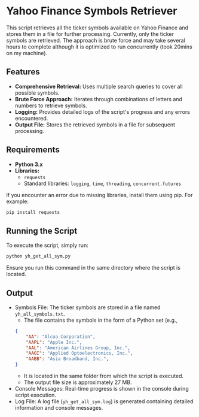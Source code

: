 # Yahoo Finance Symbols Retriever

This script retrieves all the ticker symbols available on Yahoo Finance and stores them in a file for further processing. Currently, only the ticker symbols are retrieved. The approach is brute force and may take several hours to complete although it is optimized to run concurrently (took 20mins on my machine).

## Features

- **Comprehensive Retrieval:** Uses multiple search queries to cover all possible symbols.
- **Brute Force Approach:** Iterates through combinations of letters and numbers to retrieve symbols.
- **Logging:** Provides detailed logs of the script's progress and any errors encountered.
- **Output File:** Stores the retrieved symbols in a file for subsequent processing.

## Requirements

- **Python 3.x**
- **Libraries:** 
  - `requests`
  - Standard libraries: `logging`, `time`, `threading`, `concurrent.futures`

If you encounter an error due to missing libraries, install them using pip. For example:

```bash
pip install requests
```

## Running the Script

To execute the script, simply run:

```bash
python yh_get_all_sym.py
```
Ensure you run this command in the same directory where the script is located.

## Output

- Symbols File: The ticker symbols are stored in a file named `yh_all_symbols.txt`.
    - The file contains the symbols in the form of a Python set (e.g., 
    ```json
    {
        "AA": "Alcoa Corporation",
        "AAPL": "Apple Inc.",
        "AAL": "American Airlines Group, Inc.",
        "AAOI": "Applied Optoelectronics, Inc.",
        "AABB": "Asia Broadband, Inc.",
    }
    ```
    - It is located in the same folder from which the script is executed.
    - The output file size is approximately 27 MB.
- Console Messages: Real-time progress is shown in the console during script execution.
- Log File: A log file (``yh_get_all_sym.log``) is generated containing detailed information and console messages.

